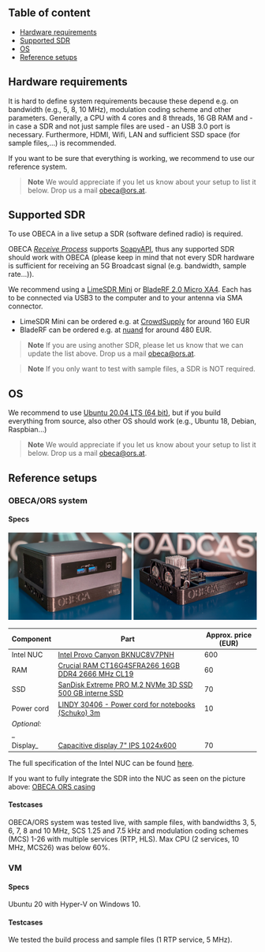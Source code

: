 ## Table of content
* <a href="#hardware-requirements"> Hardware requirements</a>
* <a href="#supported-sdr"> Supported SDR</a>
* <a href="#os"> OS</a>
* <a href="#reference-setups"> Reference setups</a>

## Hardware requirements

It is hard to define system requirements because these depend e.g. on bandwidth (e.g., 5, 8, 10 MHz), modulation coding
scheme and other parameters. Generally, a CPU with 4 cores and 8 threads, 16 GB RAM and - in case a SDR and not just
sample files are used - an USB 3.0 port is necessary. Furthermore, HDMI, Wifi, LAN and sufficient SSD space (for sample
files,...) is recommended.

If you want to be sure that everything is working, we recommend to use our reference system.
> **Note** We would appreciate if you let us know about your setup to list it below. Drop us a mail [obeca@ors.at](mailto:obeca@ors.at).

## Supported SDR

To use OBECA in a live setup a SDR (software defined radio) is required.

OBECA *[Receive Process](Receive-Process)* supports [SoapyAPI](https://github.com/pothosware/SoapySDR/wiki), thus any
supported SDR should work with OBECA (please keep in mind that not every SDR hardware is sufficient for receiving an 5G
Broadcast signal (e.g. bandwidth, sample rate...)).

We recommend using a [LimeSDR Mini](https://limemicro.com/products/boards/limesdr-mini/)
or [BladeRF 2.0 Micro XA4](https://www.nuand.com/product/bladeRF-xA4). Each has to be connected via USB3 to the computer
and to your antenna via SMA connector.

* LimeSDR Mini can be ordered e.g. at [CrowdSupply](https://www.crowdsupply.com/lime-micro/limesdr-mini/)  for around
  160 EUR
* BladeRF can be ordered e.g. at [nuand](https://www.nuand.com/product/bladeRF-xA4) for around 480 EUR.

> **Note** If you are using another SDR, please let us know that we can update the list above. Drop us a mail [obeca@ors.at](mailto:obeca@ors.at).

> **Note** If you only want to test with sample files, a SDR is NOT required.

## OS

We recommend to use [Ubuntu 20.04 LTS (64 bit)](https://ubuntu.com/), but if you build everything from source, also
other OS should work (e.g., Ubuntu 18, Debian, Raspbian...)
> **Note** We would appreciate if you let us know about your setup to list it below. Drop us a mail [obeca@ors.at](mailto:obeca@ors.at).

## Reference setups

### OBECA/ORS system

#### Specs

<p align="center"><img src="https://github.com/5G-MAG/Documentation-and-Architecture/blob/main/media/wiki/reference-ors.png"></p>

| Component | Part | Approx. price (EUR) |
| ------------- |-------------|-------------|
| Intel NUC | <a href="https://www.amazon.de/gp/product/B08CNLFM1N/ref=ppx_yo_dt_b_asin_title_o06_s00?ie=UTF8&psc=1" target="_blank">Intel Provo Canyon BKNUC8V7PNH</a> | 600 |
| RAM | <a href="https://www.amazon.de/gp/product/B08C4VKYFG/ref=ppx_yo_dt_b_asin_title_o00_s01?ie=UTF8&psc=1" target="_blank">Crucial RAM CT16G4SFRA266 16GB DDR4 2666 MHz CL19</a> | 60 |
| SSD| <a href="https://www.amazon.de/gp/product/B07BSSFB4N/ref=ppx_yo_dt_b_asin_title_o00_s00?ie=UTF8&psc=1" target="_blank">SanDisk Extreme PRO M.2 NVMe 3D SSD 500 GB interne SSD</a> | 70 |
| Power cord| <a href="https://www.amazon.de/gp/product/B00K65JGUY/ref=ppx_yo_dt_b_asin_title_o09_s00?ie=UTF8&psc=1" target="_blank">LINDY 30406 - Power cord for notebooks (Schuko) 3m</a> | 10 |
| _Optional:_ |
| _
Display_|  <a href="https://www.amazon.de/gp/product/B08B67KJ75/ref=ppx_yo_dt_b_asin_title_o00_s02?ie=UTF8&psc=1" target="_blank">Capacitive display 7" IPS 1024x600</a> | 70 |

The full specification of the Intel NUC can be
found [here](https://ark.intel.com/content/www/us/en/ark/products/199110/intel-nuc-8-pro-kit-nuc8v7pnh.html).

If you want to fully integrate the SDR into the NUC as seen on the picture
above: [OBECA ORS casing](https://github.com/johannmika/obeca-ors-casing)

#### Testcases

OBECA/ORS system was tested live, with sample files, with bandwidths 3, 5, 6, 7, 8 and 10 MHz, SCS 1.25 and 7.5 kHz and
modulation coding schemes (MCS) 1-26 with multiple services (RTP, HLS). Max CPU (2 services, 10 MHz, MCS26) was below
60%.

### VM

#### Specs

Ubuntu 20 with Hyper-V on Windows 10.

#### Testcases

We tested the build process and sample files (1 RTP service, 5 MHz).
